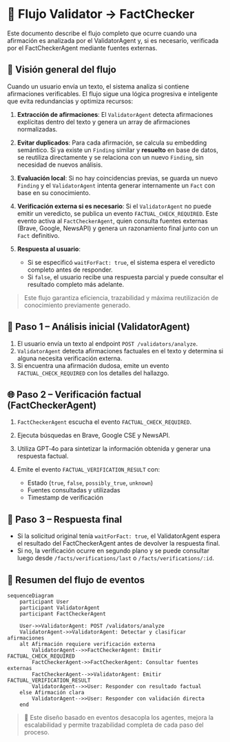 # 🔄 Flujo Validator → FactChecker

Este documento describe el flujo completo que ocurre cuando una afirmación es analizada por el ValidatorAgent y, si es necesario, verificada por el FactCheckerAgent mediante fuentes externas.

## 🧠 Visión general del flujo

Cuando un usuario envía un texto, el sistema analiza si contiene afirmaciones verificables. El flujo sigue una lógica progresiva e inteligente que evita redundancias y optimiza recursos:

1. **Extracción de afirmaciones**:
   El `ValidatorAgent` detecta afirmaciones explícitas dentro del texto y genera un array de afirmaciones normalizadas.

2. **Evitar duplicados**:
   Para cada afirmación, se calcula su embedding semántico. Si ya existe un `Finding` similar y **resuelto** en base de datos, se reutiliza directamente y se relaciona con un nuevo `Finding`, sin necesidad de nuevos análisis.

3. **Evaluación local**:
   Si no hay coincidencias previas, se guarda un nuevo `Finding` y el `ValidatorAgent` intenta generar internamente un `Fact` con base en su conocimiento.

4. **Verificación externa si es necesario**:
   Si el `ValidatorAgent` no puede emitir un veredicto, se publica un evento `FACTUAL_CHECK_REQUIRED`. Este evento activa al `FactCheckerAgent`, quien consulta fuentes externas (Brave, Google, NewsAPI) y genera un razonamiento final junto con un `Fact` definitivo.

5. **Respuesta al usuario**:

    - Si se especificó `waitForFact: true`, el sistema espera el veredicto completo antes de responder.
    - Si `false`, el usuario recibe una respuesta parcial y puede consultar el resultado completo más adelante.

> Este flujo garantiza eficiencia, trazabilidad y máxima reutilización de conocimiento previamente generado.

## 🧠 Paso 1 – Análisis inicial (ValidatorAgent)

1. El usuario envía un texto al endpoint `POST /validators/analyze`.
2. `ValidatorAgent` detecta afirmaciones factuales en el texto y determina si alguna necesita verificación externa.
3. Si encuentra una afirmación dudosa, emite un evento `FACTUAL_CHECK_REQUIRED` con los detalles del hallazgo.

## 🌐 Paso 2 – Verificación factual (FactCheckerAgent)

1. `FactCheckerAgent` escucha el evento `FACTUAL_CHECK_REQUIRED`.
2. Ejecuta búsquedas en Brave, Google CSE y NewsAPI.
3. Utiliza GPT‑4o para sintetizar la información obtenida y generar una respuesta factual.
4. Emite el evento `FACTUAL_VERIFICATION_RESULT` con:

    - Estado (`true`, `false`, `possibly_true`, `unknown`)
    - Fuentes consultadas y utilizadas
    - Timestamp de verificación

## 🔁 Paso 3 – Respuesta final

- Si la solicitud original tenía `waitForFact: true`, el ValidatorAgent espera el resultado del FactCheckerAgent antes de devolver la respuesta final.
- Si no, la verificación ocurre en segundo plano y se puede consultar luego desde `/facts/verifications/last` o `/facts/verifications/:id`.

## 🧾 Resumen del flujo de eventos

```mermaid
sequenceDiagram
    participant User
    participant ValidatorAgent
    participant FactCheckerAgent

    User->>ValidatorAgent: POST /validators/analyze
    ValidatorAgent->>ValidatorAgent: Detectar y clasificar afirmaciones
    alt Afirmación requiere verificación externa
        ValidatorAgent-->>FactCheckerAgent: Emitir FACTUAL_CHECK_REQUIRED
        FactCheckerAgent->>FactCheckerAgent: Consultar fuentes externas
        FactCheckerAgent-->>ValidatorAgent: Emitir FACTUAL_VERIFICATION_RESULT
        ValidatorAgent-->>User: Responder con resultado factual
    else Afirmación clara
        ValidatorAgent-->>User: Responder con validación directa
    end
```

> 📌 Este diseño basado en eventos desacopla los agentes, mejora la escalabilidad y permite trazabilidad completa de cada paso del proceso.

